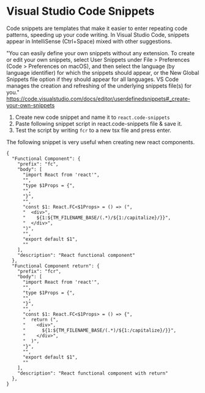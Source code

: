 <h1>Visual Studio Code Snippets</h1>

Code snippets are templates that make it easier to enter repeating code patterns, speeding up your code writing. In Visual Studio Code, snippets appear in IntelliSense (Ctrl+Space) mixed with other suggestions.

"You can easily define your own snippets without any extension. To create or edit your own snippets, select User Snippets under File > Preferences (Code > Preferences on macOS), and then select the language (by language identifier) for which the snippets should appear, or the New Global Snippets file option if they should appear for all languages. VS Code manages the creation and refreshing of the underlying snippets file(s) for you."
https://code.visualstudio.com/docs/editor/userdefinedsnippets#_create-your-own-snippets


1. Create new code snippet and name it to ```react.code-snippets```
2. Paste following snippet script in react.code-snippets file & save it.
3. Test the script by writing ```fcr``` to a new tsx file and press enter.

The following snippet is very useful when creating new react components. 

```code-snippets
{
  "Functional Component": {
    "prefix": "fc",
    "body": [
      "import React from 'react'",
      "",
      "type $1Props = {",
      "",
      "}",
      "",
      "const $1: React.FC<$1Props> = () => (",
      "  <div>",
      "    ${1:${TM_FILENAME_BASE/(.*)/${1:/capitalize}/}}",
      "  </div>",
      ")",
      "",
      "export default $1",
      ""
    ],
    "description": "React functional component"
  },
  "Functional Component return": {
    "prefix": "fcr",
    "body": [
      "import React from 'react'",
      "",
      "type $1Props = {",
      "",
      "}",
      "",
      "const $1: React.FC<$1Props> = () => {",
      "  return (",
      "    <div>",
      "      ${1:${TM_FILENAME_BASE/(.*)/${1:/capitalize}/}}",
      "    </div>",
      "  )",
      "}",
      "",
      "export default $1",
      ""
    ],
    "description": "React functional component with return"
  },
}
```
